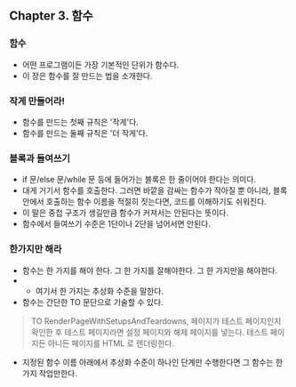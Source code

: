 ## Chapter 3. 함수


### 함수

- 어떤 프로그램이든 가장 기본적인 단위가 함수다.
- 이 장은 함수를 잘 만드는 법을 소개한다. 


### 작게 만들어라!

- 함수를 만드는 첫째 규칙은 '작게'다.
- 함수를 만드는 둘째 규칙은 '더 작게'다.


### 블록과 들여쓰기

- if 문/else 문/while 문 등에 들어가는 블록은 한 줄이어야 한다는 의미다.
- 대게 거기서 함수를 호출한다. 그러면 바깥을 감싸는 함수가 작아질 뿐 아니라, 블록 안에서 호출하는 함수 이름을 적절히 짓는다면, 코드를 이해하기도 쉬워진다.
- 이 말은 중첩 구조가 생길만큼 함수가 커져서는 안된다는 뜻이다.
- 함수에서 들여쓰기 수준은 1단이나 2단을 넘어서면 안된다.


### 한가지만 해라

- 함수는 한 가지를 해야 한다. 그 한 가지를 잘해야한다. 그 한 가지만을 해야한다. 
- - 여기서 한 가지는 추상화 수준을 말한다.
- 함수는 간단한 TO 문단으로 기술할 수 있다.

> TO RenderPageWithSetupsAndTeardowns, 페이지가 테스트 페이지인지 확인한 후 테스트 페이지라면 
설정 페이지와 해제 페이지를 넣는다. 테스트 페이지든 아니든 페이지를 HTML 로 렌더링한다.

- 지정된 함수 이름 아래에서 추상화 수준이 하나인 단계만 수행한다면 그 함수는 한 가지 작업만한다.

